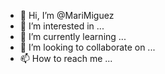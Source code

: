 - 👋 Hi, I’m @MariMiguez
- 👀 I’m interested in ...
- 🌱 I’m currently learning ...
- 💞️ I’m looking to collaborate on ...
- 📫 How to reach me ...

<!---
MariMiguez/MariMiguez is a ✨ special ✨ repository because its `README.md` (this file) appears on your GitHub profile.
You can click the Preview link to take a look at your changes.
--->
